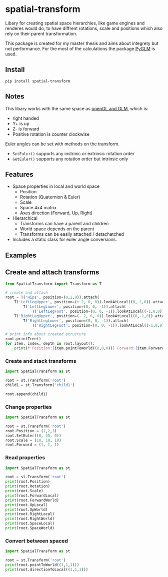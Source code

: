# spatial-transform
Libary for creating spatial space hierarchies, like game engines and renderes would do, to have diffrent rotations, scale and positions which also rely on their parent transformation.

This package is created for my master thesis and aims about integrety but not performance. For the most of the calculations the package [PyGLM](https://github.com/Zuzu-Typ/PyGLM) is used.

## Install
``` batch
pip install spatial-transform
 ```

## Notes
This libary works with the same space as [openGL and GLM](https://www.evl.uic.edu/ralph/508S98/coordinates.html), which is:
- right handed
- Y+ is up
- Z- is forward
- Positive rotation is counter clockwise

Euler angles can be set with methods on the transform.
- ``SetEuler()`` supports any instrinic or extrinsic rotation order
- ``GetEuler()`` supports any rotation order but intrinsic only

## Features
- Space properties in local and world space
    - Position
    - Rotation (Quaternion & Euler)
    - Scale
    - Space 4x4 matrix
    - Axes direction (Forward, Up, Right)
- Hierarchical
    - Transforms can have a parent and children
    - World space depends on the parent
    - Transforms can be easily attached / detachatched
- Includes a static class for euler angle conversions.

## Examples
## Create and attach transforms
``` python
from SpatialTransform import Transform as T

# create and attach
root = T('Hips', position=(0,2,0)).attach(
    T('LeftLegUpper', position=(+.2, 0, 0)).lookAtLocal((0,-1,0)).attach(
        T('LeftLegLower', position=(0, 0, -1)).attach(
            T('LeftLegFoot', position=(0, 0, -1)).lookAtLocal((-1,0,0)))),
    T('RightLegUpper', position=(-.2, 0, 0)).lookAtLocal((0,-1,0)).attach(
        T('RightLegLower', position=(0, 0, -1)).attach(
            T('RightLegFoot', position=(0, 0, -1)).lookAtLocal((-1,0,0)))))

# print info about created structure
root.printTree()
for item, index, depth in root.layout():
    print(f'Position:{item.pointToWorld((0,0,0))} Forward:{item.ForwardWorld} {item.Name}')
```


### Create and stack transforms
```python
import SpatialTransform as st

root = st.Transform('root')
child1 = st.Transform('child1')

root.append(child1)
```
### Change properties
```python
import SpatialTransform as st

root = st.Transform('root')
root.Position = (1,2,3)
root.SetEuler((0, 45, 0))
root.Scale = (10, 10, 10)
root.Forward = (1, 1, 1)
```
### Read properties
```python
import SpatialTransform as st

root = st.Transform('root')
print(root.Position)
print(root.Rotation)
print(root.Scale)
print(root.ForwardLocal)
print(root.ForwardWorld)
print(root.UpLocal)
print(root.UpWorld)
print(root.RightLocal)
print(root.RightWorld)
print(root.SpaceLocal)
print(root.SpaceWorld)
```
### Convert between spaced
```python
import SpatialTransform as st

root = st.Transform('root')
print(root.pointToWorld((1,1,1)))
print(root.directionToLocal((1,1,1)))
```
